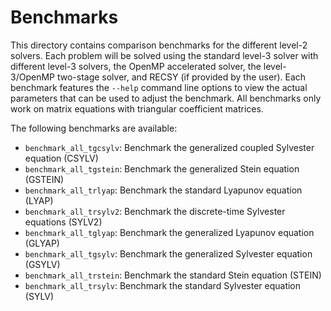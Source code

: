 Benchmarks
==========

This directory contains comparison benchmarks for the different level-2 solvers.
Each problem will be solved using the standard level-3 solver with different
level-3 solvers, the OpenMP accelerated solver, the level-3/OpenMP two-stage
solver, and RECSY (if provided by the user). Each benchmark features the
`--help` command line options to view the actual parameters that can be used to
adjust the benchmark. All benchmarks only work on matrix equations with
triangular coefficient matrices.

The following benchmarks are available:
- `benchmark_all_tgcsylv`: Benchmark the generalized coupled Sylvester equation
						   (CSYLV)
- `benchmark_all_tgstein`: Benchmark the generalized Stein equation (GSTEIN)
- `benchmark_all_trlyap`: Benchmark the standard Lyapunov equation (LYAP)
- `benchmark_all_trsylv2`: Benchmark the discrete-time Sylvester equations
						   (SYLV2)
- `benchmark_all_tglyap`: Benchmark the generalized Lyapunov equation (GLYAP)
- `benchmark_all_tgsylv`: Benchmark the generalized Sylvester equation (GSYLV)
- `benchmark_all_trstein`: Benchmark the standard Stein equation (STEIN)
- `benchmark_all_trsylv`: Benchmark the standard Sylvester equation (SYLV)


